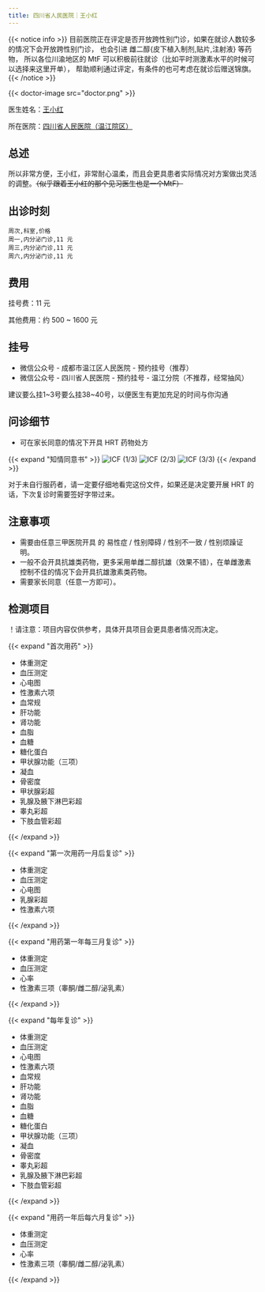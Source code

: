 ```yaml
---
title: 四川省人民医院｜王小红
---
```


{{< notice info >}}
目前医院正在评定是否开放跨性别门诊，如果在就诊人数较多的情况下会开放跨性别门诊，
也会引进 雌二醇{皮下植入制剂,贴片,注射液} 等药物，
所以各位川渝地区的 MtF 可以积极前往就诊（比如平时测激素水平的时候可以选择来这里开单），
帮助顺利通过评定，有条件的也可考虑在就诊后赠送锦旗。
{{< /notice >}}

{{< doctor-image src="doctor.png" >}}

医生姓名：[王小红](http://www.wj120.com.cn/kssz/NFMDXK.html)

所在医院：[四川省人民医院（温江院区）](https://amap.com/place/B0GRH7XDTA)

## 总述

所以非常方便，王小红，非常耐心温柔，而且会更具患者实际情况对方案做出灵活的调整。~~（似乎跟着王小红的那个见习医生也是一个MtF）~~

## 出诊时刻

```csv
周次,科室,价格
周一,内分泌门诊,11 元
周三,内分泌门诊,11 元
周六,内分泌门诊,11 元
```

## 费用

挂号费：11 元

其他费用：约 500 ~ 1600 元

## 挂号

- 微信公众号 - 成都市温江区人民医院 - 预约挂号（推荐）
- 微信公众号 - 四川省人民医院 - 预约挂号 - 温江分院（不推荐，经常抽风）

建议要么挂1~3号要么挂38~40号，以便医生有更加充足的时间与你沟通

## 问诊细节

- 可在家长同意的情况下开具 HRT 药物处方

{{< expand "知情同意书" >}}
![ICF (1/3)](icf-p1.jpg)
![ICF (2/3)](icf-p2.jpg)
![ICF (3/3)](icf-p3.jpg)
{{< /expand >}}

对于未自行服药者，请一定要仔细地看完这份文件，如果还是决定要开展 HRT 的话，下次复诊时需要签好字带过来。

## 注意事项

- 需要由任意三甲医院开具 的 易性症 / 性别障碍 / 性别不一致 / 性别烦躁证明。
- 一般不会开具抗雄类药物，更多采用单雌二醇抗雄（效果不错），在单雌激素控制不佳的情况下会开具抗雄激素类药物。
- 需要家长同意（任意一方即可）。

## 检测项目

！请注意：项目内容仅供参考，具体开具项目会更具患者情况而决定。

{{< expand "首次用药" >}}

- 体重测定
- 血压测定
- 心电图
- 性激素六项
- 血常规
- 肝功能
- 肾功能
- 血脂
- 血糖
- 糖化蛋白
- 甲状腺功能（三项）
- 凝血
- 骨密度
- 甲状腺彩超
- 乳腺及腋下淋巴彩超
- 睾丸彩超
- 下肢血管彩超

{{< /expand >}}

{{< expand "第一次用药一月后复诊" >}}

- 体重测定
- 血压测定
- 心电图
- 乳腺彩超
- 性激素六项

{{< /expand >}}

{{< expand "用药第一年每三月复诊" >}}

- 体重测定
- 血压测定
- 心率
- 性激素三项（睾酮/雌二醇/泌乳素）

{{< /expand >}}

{{< expand "每年复诊" >}}

- 体重测定
- 血压测定
- 心电图
- 性激素六项
- 血常规
- 肝功能
- 肾功能
- 血脂
- 血糖
- 糖化蛋白
- 甲状腺功能（三项）
- 凝血
- 骨密度
- 睾丸彩超
- 乳腺及腋下淋巴彩超
- 下肢血管彩超

{{< /expand >}}

{{< expand "用药一年后每六月复诊" >}}

- 体重测定
- 血压测定
- 心率
- 性激素三项（睾酮/雌二醇/泌乳素）

{{< /expand >}}
